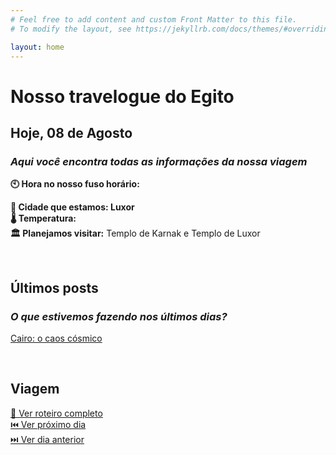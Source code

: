 ```yaml
---
# Feel free to add content and custom Front Matter to this file.
# To modify the layout, see https://jekyllrb.com/docs/themes/#overriding-theme-defaults

layout: home
---
```


<script>
    var timeDisplay = document.getElementById("time");

    function refreshTime() {
    var dateString = new Date().toLocaleString("en-US", {timeZone: "America/Sao_Paulo"});
    var formattedString = dateString.replace(", ", " - ");
    timeDisplay.innerHTML = formattedString;
    }

    setInterval(refreshTime, 1000);
</script>

# Nosso travelogue do Egito
## Hoje, 08 de Agosto
### _Aqui você encontra todas as informações da nossa viagem_

**🕙 Hora no nosso fuso horário:** <p id="time"></p>
**📍 Cidade que estamos: Luxor** <br/>
**🌡️ Temperatura:** <br/>
**🏛️ Planejamos visitar:** Templo de Karnak e Templo de Luxor <br/>

<br/>

## Últimos posts
### _O que estivemos fazendo nos últimos dias?_
[ Cairo: o caos cósmico ]()

<br/>

## Viagem
[ 📅 Ver roteiro completo]() <br/>
[ ⏮️ Ver próximo dia]() <br/>
[ ⏭️ Ver dia anterior]() <br/>